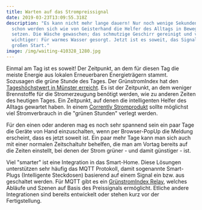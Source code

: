 ```yaml
---
title: Warten auf das Strompreissignal
date: 2019-03-23T13:09:55.318Z
description: "Es kann nicht mehr lange dauern! Nur noch wenige Sekunden und
  schon werden sich wie von Geisterhand die Helfer des Alltags in Bewegung
  setzen. Die Wäsche gewaschen; das schmutzige Geschirr gereinigt und viel
  wichtiger: Für warmes Wasser gesorgt. Jetzt ist es soweit, das Signal zum
  großen Start."
image: /img/waiting-410328_1280.jpg
---
```

Einmal am Tag ist es soweit!  Der Zeitpunkt, an dem für diesen Tag die meiste Energie aus lokalen Erneuerbaren Energieträgern stammt. Sozusagen die grüne Stunde des Tages. Der GrünstromIndex hat den [Tageshöchstwert in Münster erreicht](https://www.corrently.de/gsi/48143.html). Es ist der Zeitpunkt, an dem weniger Brennstoffe für die Stromerzeugung benötigt werden, wie zu anderen Zeiten des heutigen Tages. Ein Zeitpunkt, auf denen die intelligenten Helfer des Alltags gewartet haben. In einem [Corrently Stromprodukt](https://corrently.energy/stromprodukte/48143/1.html) sollte möglichst viel Stromverbrauch in die "grünen Stunden" verlegt werden.

Für den einen oder anderen mag es noch sehr spannend sein ein paar Tage die Geräte von Hand einzuschalten, wenn per Browser-PopUp die Meldung erscheint, dass es jetzt soweit ist. Ein paar mehr Tage kann man sich auch mit einer normalen Zeitschaltuhr behelfen, die man am Vortag bereits auf die Zeiten einstellt, bei denen der Strom grüner - und damit günstiger - ist.

Viel "smarter" ist eine Integration in das Smart-Home. Diese Lösungen unterstützen sehr häufig das MQTT Protokoll, damit sogenannte Smart-Plugs (Intelligente Steckdosen) basierend auf einem Signal ein bzw. aus geschaltet werden. Für MQTT gibt es ein [GrünstromIndex Relay](https://www.corrently.de/hintergrund/gruenstromindex/mqtt/index.html), welches Abläufe und Szenen auf Basis des Preissignals ermöglicht. Etliche andere Integrationen sind bereits entwickelt oder stehen kurz vor der Fertigstellung.